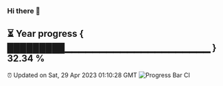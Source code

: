 ### Hi there 👋
⏳ Year progress { █████████▁▁▁▁▁▁▁▁▁▁▁▁▁▁▁▁▁▁▁▁▁ } 32.34 %
---
⏰ Updated on Sat, 29 Apr 2023 01:10:28 GMT
![Progress Bar CI](https://github.com/liununu/liununu/workflows/Progress%20Bar%20CI/badge.svg)
